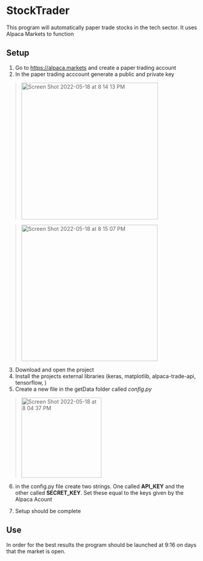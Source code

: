 # StockTrader

This program will automatically paper trade stocks in the tech sector. It uses Alpaca Markets to function

## Setup
1. Go to https://alpaca.markets and create a paper trading account
2. In the paper trading acccount generate a public and private key

> <img width="360" alt="Screen Shot 2022-05-18 at 8 14 13 PM" src="https://user-images.githubusercontent.com/55404565/169176071-a98ae87a-bd0f-4371-aac9-be1875f11d9a.png"> 

> <img width="359" alt="Screen Shot 2022-05-18 at 8 15 07 PM" src="https://user-images.githubusercontent.com/55404565/169176142-d315b5be-6f95-43e3-85a2-891ea76ea55a.png">


3. Download and open the project
4. Install the projects external libraries (keras, matplotlib, alpaca-trade-api, tensorflow, )
5. Create a new file in the getData folder called *config.py*

> <img width="211" alt="Screen Shot 2022-05-18 at 8 04 37 PM" src="https://user-images.githubusercontent.com/55404565/169174739-36cb5bca-9bac-4ad4-92ac-c101cb71caa3.png">

6. in the config.py file create two strings. One called **API_KEY** and the other called **SECRET_KEY**. Set these equal to the keys given by the Alpaca Acount

7. Setup should be complete

## Use
In order for the best results the program should be launched at 9:16 on days that the market is open.




